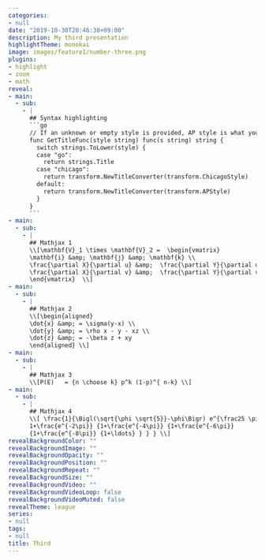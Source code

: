 ```yaml
---
categories:
- null
date: "2019-10-30T20:46:30+09:00"
description: My third presentation
highlightTheme: monokai
image: images/feature1/number-three.png
plugins:
- highlight
- zoom
- math
reveal:
- main:
  - sub:
    - |
      ## Syntax highlighting
      ```go
      // If an unknown or empty style is provided, AP style is what you get.
      func GetTitleFunc(style string) func(s string) string {
        switch strings.ToLower(style) {
        case "go":
          return strings.Title
        case "chicago":
          return transform.NewTitleConverter(transform.ChicagoStyle)
        default:
          return transform.NewTitleConverter(transform.APStyle)
        }
      }
      ```
- main:
  - sub:
    - |
      ## Mathjax 1
      \\[\mathbf{V}_1 \times \mathbf{V}_2 =  \begin{vmatrix}
      \mathbf{i} &amp; \mathbf{j} &amp; \mathbf{k} \\
      \frac{\partial X}{\partial u} &amp;  \frac{\partial Y}{\partial u} &amp; 0 \\
      \frac{\partial X}{\partial v} &amp;  \frac{\partial Y}{\partial v} &amp; 0
      \end{vmatrix}  \\]
- main:
  - sub:
    - |
      ## Mathjax 2
      \\[\begin{aligned}
      \dot{x} &amp; = \sigma(y-x) \\
      \dot{y} &amp; = \rho x - y - xz \\
      \dot{z} &amp; = -\beta z + xy
      \end{aligned} \\]
- main:
  - sub:
    - |
      ## Mathjax 3
      \\[P(E)   = {n \choose k} p^k (1-p)^{ n-k} \\]
- main:
  - sub:
    - |
      ## Mathjax 4
      \\[ \frac{1}{\Bigl(\sqrt{\phi \sqrt{5}}-\phi\Bigr) e^{\frac25 \pi}} =
      1+\frac{e^{-2\pi}} {1+\frac{e^{-4\pi}} {1+\frac{e^{-6\pi}}
      {1+\frac{e^{-8\pi}} {1+\ldots} } } } \\]
revealBackgroundColor: ""
revealBackgroundImage: ""
revealBackgroundOpacity: ""
revealBackgroundPosition: ""
revealBackgroundRepeat: ""
revealBackgroundSize: ""
revealBackgroundVideo: ""
revealBackgroundVideoLoop: false
revealBackgroundVideoMuted: false
revealTheme: league
series:
- null
tags:
- null
title: Third
---
```

